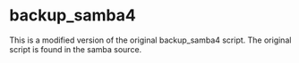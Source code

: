 # backup_samba4  

This is a modified version of the original backup_samba4 script. 
The original script is found in the samba source. 
